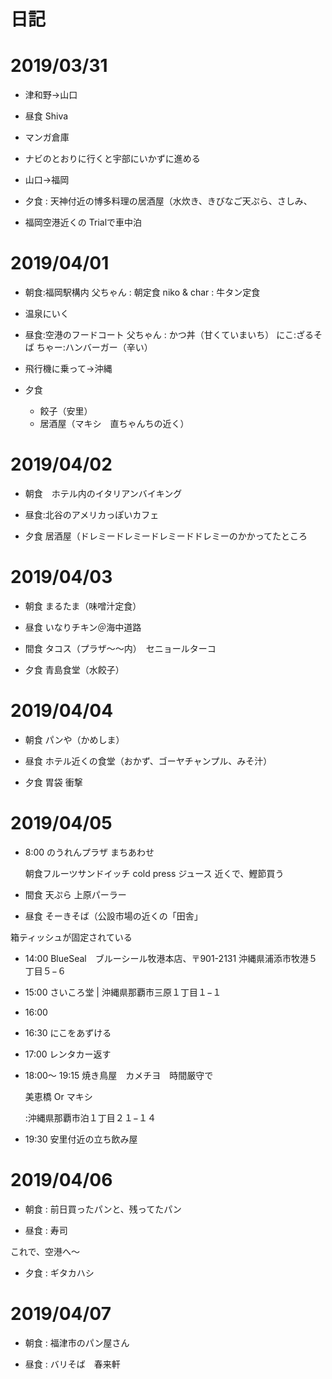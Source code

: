 # 日記


# 2019/03/31

  * 津和野→山口
  
  * 昼食 Shiva
  * マンガ倉庫

  * ナビのとおりに行くと宇部にいかずに進める

  * 山口→福岡
  
  * 夕食 : 天神付近の博多料理の居酒屋（水炊き、きびなご天ぷら、さしみ、
  
  * 福岡空港近くの Trialで車中泊

# 2019/04/01

  * 朝食:福岡駅構内
    父ちゃん : 朝定食
    niko & char : 牛タン定食

  * 温泉にいく

  * 昼食:空港のフードコート
    父ちゃん : かつ丼（甘くていまいち）
    にこ:ざるそば
    ちゃー:ハンバーガー（辛い）
  
  * 飛行機に乗って→沖縄
  
  * 夕食
    * 餃子（安里）
    * 居酒屋（マキシ　直ちゃんちの近く）
  
# 2019/04/02

  * 朝食　ホテル内のイタリアンバイキング

  * 昼食:北谷のアメリカっぽいカフェ

  * 夕食
    居酒屋（ドレミードレミードレミードドレミーのかかってたところ

# 2019/04/03

  * 朝食 まるたま（味噌汁定食）

  * 昼食 いなりチキン＠海中道路
  
  * 間食 タコス（プラザ～～内）　セニョールターコ
  
  * 夕食 青島食堂（水餃子）
  

# 2019/04/04

  * 朝食 パンや（かめしま）
  
  * 昼食 ホテル近くの食堂（おかず、ゴーヤチャンプル、みそ汁）

  * 夕食 胃袋 衝撃

# 2019/04/05

  * 8:00 のうれんプラザ まちあわせ
  
    朝食フルーツサンドイッチ
    cold press ジュース
    近くで、鰹節買う
    
  * 間食 天ぷら 上原パーラー

  * 昼食 そーきそば（公設市場の近くの「田舎」
  
  箱ティッシュが固定されている
    
  * 14:00 
    BlueSeal　ブルーシール牧港本店、〒901-2131 沖縄県浦添市牧港５丁目５−６

  * 15:00 
    さいころ堂 | 沖縄県那覇市三原１丁目１−１

  * 16:00
  

  * 16:30 にこをあずける


  * 17:00 レンタカー返す


  * 18:00～ 19:15 焼き鳥屋　カメチヨ　時間厳守で

    美恵橋 Or マキシ

    :沖縄県那覇市泊１丁目２１−１４

     

  * 19:30
    安里付近の立ち飲み屋

# 2019/04/06

  * 朝食 : 前日買ったパンと、残ってたパン
  
  * 昼食 : 寿司
  
  これで、空港へ～
  
  * 夕食 : ギタカハシ
  
# 2019/04/07

  * 朝食 : 福津市のパン屋さん
  
  * 昼食 : バリそば　春来軒
  
  
